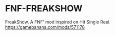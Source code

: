 # FNF-FREAKSHOW
FreakShow. A FNF' mod inspired on Hit Single Real.
https://gamebanana.com/mods/571178
